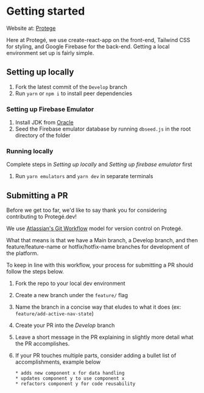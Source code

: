 # Getting started

Website at: [Protege](https://protege.dev)

Here at Protegé, we use create-react-app on the front-end, Tailwind CSS for styling, and Google Firebase for the back-end.
Getting a local environment set up is fairly simple.

## Setting up locally

1. Fork the latest commit of the `Develop` branch
2. Run `yarn` or `npm i` to install peer dependencies

### Setting up Firebase Emulator

1. Install JDK from [Oracle](https://www.oracle.com/java/technologies/javase-jdk15-downloads.html)
2. Seed the Firebase emulator database by running `dbseed.js` in the root directory of the folder

### Running locally

Complete steps in _Setting up locally_ and _Setting up firebase emulator_ first

1. Run `yarn emulators` and `yarn dev` in separate terminals

## Submitting a PR

Before we get too far, we'd like to say thank you for considering contributing to Protegé.dev!

We use [Atlassian's Git Workflow](https://www.atlassian.com/git/tutorials/comparing-workflows) model for version control on Protegé.

What that means is that we have a Main branch, a Develop branch, and then feature/feature-name or hotfix/hotfix-name branches for development of the platform.

To keep in line with this workflow, your process for submitting a PR should follow the steps below.

1. Fork the repo to your local dev environment
2. Create a new branch under the `feature/` flag
3. Name the branch in a concise way that eludes to what it does (ex: `feature/add-active-nav-state`)
4. Create your PR into the _Develop_ branch
5. Leave a short message in the PR explaining in slightly more detail what the PR accomplishes.

6. If your PR touches multiple parts, consider adding a bullet list of accomplishments, example below

   ```
   * adds new component x for data handling
   * updates component y to use component x
   * refactors component y for code reusability
   ```
